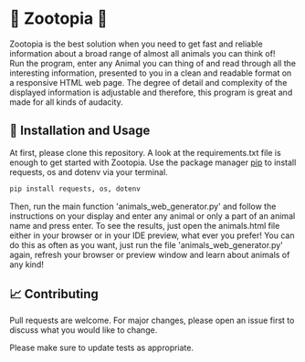 # 🐒 Zootopia 🐢

Zootopia is the best solution when you need to get fast and reliable information about a broad range of almost all animals you can think of!    
 Run the program, enter any Animal you can thing of and read through all the interesting information, presented to you in a clean and readable format on a responsive HTML web page. The degree of detail and complexity of the displayed information is adjustable and therefore, this program is great and made for all kinds of audacity.


## 💾 Installation and Usage

At first, please clone this repository. A look at the requirements.txt file is enough to get started with Zootopia. Use the package manager [pip](https://pip..io/en/stable/) to install requests, os and dotenv via your terminal. 


```bash
pip install requests, os, dotenv
```

 Then, run the main function 'animals_web_generator.py' and follow the instructions on your display and enter any animal or only a part of an animal name and press enter. To see the results, just open the animals.html file either in your browser or in your IDE preview, what ever you prefer! You can do this as often as you want, just run the file 'animals_web_generator.py' again, refresh your browser or preview window and learn about animals of any kind! 



## 📈 Contributing

Pull requests are welcome. For major changes, please open an issue first
to discuss what you would like to change.

Please make sure to update tests as appropriate.